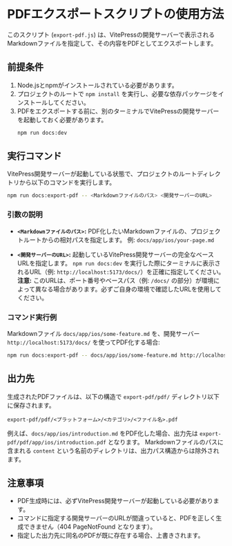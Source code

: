 # PDFエクスポートスクリプトの使用方法

このスクリプト (`export-pdf.js`) は、VitePressの開発サーバーで表示されるMarkdownファイルを指定して、その内容をPDFとしてエクスポートします。

## 前提条件

1.  Node.jsとnpmがインストールされている必要があります。
2.  プロジェクトのルートで `npm install` を実行し、必要な依存パッケージをインストールしてください。
3.  PDFをエクスポートする前に、別のターミナルでVitePressの開発サーバーを起動しておく必要があります。
    ```bash
    npm run docs:dev
    ```

## 実行コマンド

VitePress開発サーバーが起動している状態で、プロジェクトのルートディレクトリから以下のコマンドを実行します。

```bash
npm run docs:export-pdf -- <Markdownファイルのパス> <開発サーバーのURL>
```

### 引数の説明

*   **`<Markdownファイルのパス>`:**
    PDF化したいMarkdownファイルの、プロジェクトルートからの相対パスを指定します。
    例: `docs/app/ios/your-page.md`

*   **`<開発サーバーのURL>`:**
    起動しているVitePress開発サーバーの完全なベースURLを指定します。
    `npm run docs:dev` を実行した際にターミナルに表示されるURL（例: `http://localhost:5173/docs/`）を正確に指定してください。
    **注意:** このURLは、ポート番号やベースパス（例: `/docs/` の部分）が環境によって異なる場合があります。必ずご自身の環境で確認したURLを使用してください。

### コマンド実行例

Markdownファイル `docs/app/ios/some-feature.md` を、開発サーバー `http://localhost:5173/docs/` を使ってPDF化する場合:

```bash
npm run docs:export-pdf -- docs/app/ios/some-feature.md http://localhost:5173/docs/
```

## 出力先

生成されたPDFファイルは、以下の構造で `export-pdf/pdf/` ディレクトリ以下に保存されます。

`export-pdf/pdf/<プラットフォーム>/<カテゴリ>/<ファイル名>.pdf`

例えば、`docs/app/ios/introduction.md` をPDF化した場合、出力先は `export-pdf/pdf/app/ios/introduction.pdf` となります。
Markdownファイルのパスに含まれる `content` という名前のディレクトリは、出力パス構造からは除外されます。

## 注意事項

*   PDF生成時には、必ずVitePress開発サーバーが起動している必要があります。
*   コマンドに指定する開発サーバーのURLが間違っていると、PDFを正しく生成できません（404 PageNotFound となります）。
*   指定した出力先に同名のPDFが既に存在する場合、上書きされます。 